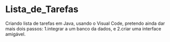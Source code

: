 # Lista_de_Tarefas
Criando lista de tarefas em Java, usando o Visual Code, pretendo ainda dar mais dois passos: 1.integrar a um banco da dados, e 2.criar uma interface amigável.
